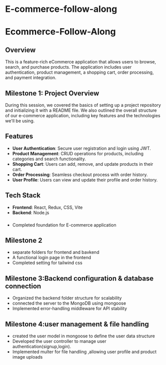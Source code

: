 # E-commerce-follow-along

# Ecommerce-Follow-Along

## Overview
This is a feature-rich eCommerce application that allows users to browse, search, and purchase products. The application includes user authentication, product management, a shopping cart, order processing, and payment integration.

## Milestone 1: Project Overview
During this session, we covered the basics of setting up a project repository and initializing it with a README file. We also outlined the overall structure of our e-commerce application, including key features and the technologies we'll be using.

## Features
- **User Authentication**: Secure user registration and login using JWT.
- **Product Management**: CRUD operations for products, including categories and search functionality.
- **Shopping Cart**: Users can add, remove, and update products in their cart.
- **Order Processing**: Seamless checkout process with order history.
- **User Profile**: Users can view and update their profile and order history.

## Tech Stack
- **Frontend**: React, Redux, CSS, Vite
- **Backend**: Node.js

###

* Completed foundation for E-commerce application

## Milestone 2

* separate folders for frontend and bavkend
* A functional login page in the frontend
* Completed setting for tailwind css


## Milestone 3:Backend configuration & database connection

* Organized the backend folder structure for scalability
* connected the server to the MongoDB using mongoose
* Implemented error-handling middleware for API stability


## Milestone 4:user management & file handling
* created the user model in mongoose to define the user data structure   
* Developed the user controller to manage user authentication(signup,login).
* Implemented multer for file handling ,allowing user profile and product image   uploads                                                     